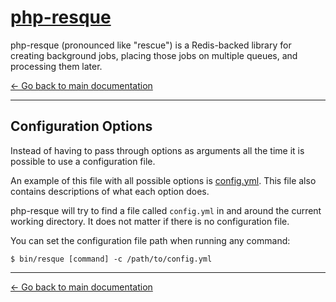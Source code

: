 [php-resque](https://github.com/mjphaynes/php-resque)
===========================================

php-resque (pronounced like "rescue") is a Redis-backed library for creating 
background jobs, placing those jobs on multiple queues, and processing them later.

[← Go back to main documentation](https://github.com/mjphaynes/php-resque)

---

## Configuration Options ##

Instead of having to pass through options as arguments all the time it is possible to use
a configuration file.

An example of this file with all possible options is [config.yml](https://github.com/mjphaynes/php-resque/blob/master/config.yml).
This file also contains descriptions of what each option does.

php-resque will try to find a file called `config.yml` in and around the current working directory.
It does not matter if there is no configuration file.

You can set the configuration file path when running any command:

```
$ bin/resque [command] -c /path/to/config.yml
```



---

[← Go back to main documentation](https://github.com/mjphaynes/php-resque)